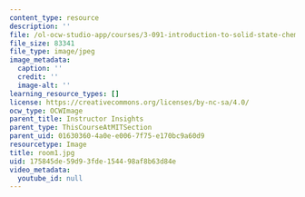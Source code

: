 ```yaml
---
content_type: resource
description: ''
file: /ol-ocw-studio-app/courses/3-091-introduction-to-solid-state-chemistry-fall-2018/175845de59d93fde154498af8b63d84e_room1.jpg
file_size: 83341
file_type: image/jpeg
image_metadata:
  caption: ''
  credit: ''
  image-alt: ''
learning_resource_types: []
license: https://creativecommons.org/licenses/by-nc-sa/4.0/
ocw_type: OCWImage
parent_title: Instructor Insights
parent_type: ThisCourseAtMITSection
parent_uid: 01630360-4a0e-e006-7f75-e170bc9a60d9
resourcetype: Image
title: room1.jpg
uid: 175845de-59d9-3fde-1544-98af8b63d84e
video_metadata:
  youtube_id: null
---
```

